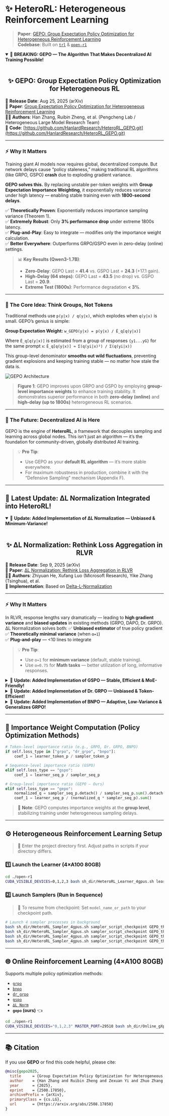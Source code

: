 
# ✨ HeteroRL: Heterogeneous Reinforcement Learning

> **Paper**: [GEPO: Group Expectation Policy Optimization for Heterogeneous Reinforcement Learning](https://arxiv.org/abs/2508.17850)  
> **Codebase**: Built on [`trl`](https://github.com/huggingface/trl) & [`open-r1`](https://github.com/huggingface/open-r1)


<details open>
<summary>📢 <strong> BREAKING: GEPO — The Algorithm That Makes Decentralized AI Training Possible!</strong></summary>

<br>

<h2 align="center">✨ GEPO: Group Expectation Policy Optimization for Heterogeneous RL</h2>

📅 **Release Date**: Aug 25, 2025 (arXiv)  
📄 **Paper**: [Group Expectation Policy Optimization for Heterogeneous Reinforcement Learning](https://arxiv.org/abs/XXXX.XXXXX)  
🧑‍💻 **Authors**: Han Zhang, Ruibin Zheng, et al. (Pengcheng Lab / Heterogeneous Large Model Research Team)  
🔗 **Code**: [https://github.com/HanlardResearch/HeteroRL_GEPO.git](https://github.com/HanlardResearch/HeteroRL_GEPO.git)

---

### ⚡ Why It Matters

Training giant AI models now requires global, decentralized compute. But network delays cause “policy staleness,” making traditional RL algorithms (like GRPO, GSPO) **crash** due to exploding gradient variance.

**GEPO solves this.** By replacing unstable per-token weights with **Group Expectation Importance Weighting**, it exponentially reduces variance under high latency — enabling stable training even with **1800-second delays**.

✅ **Theoretically Proven**: Exponentially reduces importance sampling variance (Theorem 1).  
✅ **Extremely Robust**: Only **3% performance drop** under extreme 1800s latency.  
✅ **Plug-and-Play**: Easy to integrate — modifies only the importance weight calculation.  
✅ **Better Everywhere**: Outperforms GRPO/GSPO even in zero-delay (online) settings.

> 📊 **Key Results (Qwen3-1.7B)**:
> - **Zero-Delay**: GEPO Last = **41.4** vs. GSPO Last = **24.3** (+17.1 gain).  
> - **High-Delay (64 steps)**: GEPO Last = **43.5** (no drop) vs. GSPO Last = **20.9**.  
> - **Extreme Test (1800s)**: Performance degradation **< 3%**.

---

### 🧠 The Core Idea: Think Groups, Not Tokens

Traditional methods use `p(y|x) / q(y|x)`, which explodes when `q(y|x)` is small. GEPO’s genius is simple:

**Group Expectation Weight:**
`w_GEPO(y|x) = p(y|x) / Ê_q[q(y|x)]`

Where `Ê_q[q(y|x)]` is estimated from a group of responses `{y1...yG}` for the same prompt `x`:
`Ê_q[q(y|x)] ≈ Σ(q(yi|x)²) / Σ(q(yi|x))`

This group-level denominator **smooths out wild fluctuations**, preventing gradient explosions and keeping training stable — no matter how stale the data is.

![GEPO Architecture](./MainFig.png)

> **Figure 1**: GEPO improves upon GRPO and GSPO by employing **group-level importance weights** to enhance training stability. It demonstrates superior performance in both **zero-delay (online)** and **high-delay (up to 1800s)** heterogeneous RL scenarios.

---

### 🚀 The Future: Decentralized AI is Here

GEPO is the engine of **HeteroRL**, a framework that decouples sampling and learning across global nodes. This isn’t just an algorithm — it’s the foundation for community-driven, globally distributed AI training.

> 💡 **Pro Tip**:  
> - Use GEPO as your **default RL algorithm** — it’s more stable everywhere.  
> - For maximum robustness in production, combine it with the “Defensive Sampling” mechanism (Appendix F).

</details>

---

## 📰 Latest Update: ∆L Normalization Integrated into HeteroRL!

<details open>
<summary>📢 <strong> Update: Added Implementation of ∆L Normalization — Unbiased & Minimum-Variance!</strong></summary>

<br>

<h2 align="center">✨ ∆L Normalization: Rethink Loss Aggregation in RLVR</h2>

📅 **Release Date**: Sep 9, 2025 (arXiv)  
📄 **Paper**: [∆L Normalization: Rethink Loss Aggregation in RLVR](https://arxiv.org/abs/2509.07558)  
🧑‍💻 **Authors**: Zhiyuan He, Xufang Luo (Microsoft Research), Yike Zhang (Tsinghua), et al.  
🔗 **Implementation**: Based on [Delta-L-Normalization](https://github.com/zerolllin/Delta-L-Normalization)

---

### ⚡ Why It Matters
In RLVR, response lengths vary dramatically — leading to **high gradient variance** and **biased updates** in existing methods (GRPO, DAPO, Dr. GRPO).  
∆L Normalization solves both:
✅ **Unbiased estimator** of true policy gradient  
✅ **Theoretically minimal variance** (when `α=1`)  
✅ **Plug-and-play** — <10 lines to integrate

> 💡 **Pro Tip**:  
> - Use `α=1` for **minimum variance** (default, stable training).  
> - Use `α=0.75` for **Math tasks** — better utilization of long, informative responses.

</details>



<details>
<summary>📢 <strong>Update: Added Implementation of GSPO — Stable, Efficient & MoE-Friendly!</strong></summary>

<br>

<h2 align="center">✨ GSPO: Group Sequence Policy Optimization for Scalable RL</h2>

📅 **Release Date**: July 28, 2025 (arXiv v2)  
📄 **Paper**: [**Group Sequence Policy Optimization**](https://arxiv.org/abs/2507.18071)  
🧑‍💻 **Authors**: Chujie Zheng, Shixuan Liu, Mingze Li, Bowen Yu, et al. (Qwen Team, Alibaba)  

---

### ⚡ Why It Matters
Existing methods like **GRPO** suffer from **catastrophic instability** when scaling to large models — especially **MoE architectures** — due to noisy token-level importance ratios.  
**GSPO fixes this at the root**:
✅ **Sequence-level importance weights** — Matches reward granularity & reduces variance  
✅ **Stable MoE training** — No “Routing Replay” hacks needed 🚫  
✅ **Higher training efficiency** — Achieves better performance with same compute  
✅ **Simpler infrastructure** — Compatible with inference-engine likelihoods (no recompute needed)

> 💡 **Pro Tip**:  
> - Use `clip_range=(3e-4, 4e-4)` for optimal stability (default in Qwen3 RL training).  
> - For multi-turn RL, try **GSPO-token** variant — enables per-token advantage while preserving sequence-level stability.

</details>


<details>
<summary>📢 <strong>Update: Added Implementation of Dr. GRPO — Unbiased & Token-Efficient!</strong></summary>

<br>

<h2 align="center">✨ Dr. GRPO: Group Relative Policy Optimization Done Right</h2>

📅 **Release Date**: March 26, 2025 (arXiv)  
📄 **Paper**: [**Understanding R1-Zero-Like Training: A Critical Perspective**](https://arxiv.org/abs/2503.20783)  
🧑‍💻 **Authors**: Zichen Liu, Changyu Chen, Wenjun Li, et al. (Sea AI Lab, NUS, SMU)

---

### ⚡ Why It Matters
Original **GRPO** introduces **length bias** and **difficulty bias** — artificially inflating response lengths (especially for *incorrect* answers) and skewing updates toward “easier” questions.  
**Dr. GRPO removes these biases at the source**:
✅ **Unbiased gradient estimator** — Faithfully implements true policy gradient objective  
✅ **Token-efficient training** — Prevents wasteful generation of long, incorrect responses 🚫📏  
✅ **Plug-and-play replacement** — Drop-in substitute for GRPO with minimal code change  
✅ **Preserves reasoning performance** — Matches or exceeds GRPO’s final accuracy with less compute

> 💡 **Pro Tip**:  
> - Use Dr. GRPO when you want **stable length growth** (only for correct reasoning, not noise).  
> - Combine with **∆L Normalization** for double variance reduction + unbiasedness.

</details>

<details>
<summary>📢 <strong>Update: Added Implementation of BNPO — Adaptive, Low-Variance & Generalizes GRPO!</strong></summary>

<br>

<h2 align="center">✨ BNPO: Beta Normalization Policy Optimization for Stable RL Training</h2>

📅 **Release Date**: June 3, 2025 (arXiv)  
📄 **Paper**: [**BNPO: Beta Normalization Policy Optimization**](https://arxiv.org/abs/2506.02864)  
🧑‍💻 **Authors**: Changyi Xiao, Mengdi Zhang, Yixin Cao (Fudan University, Meituan)  

---

### ⚡ Why It Matters
Current RL methods like **GRPO** and **REINFORCE** use **static reward normalization** — fixed throughout training — which fails to adapt to the evolving policy distribution, leading to unstable gradients and suboptimal convergence.  
**BNPO solves this with dynamic, theoretically grounded normalization**:
✅ **Adaptive Beta normalization** — Parameters `(α, β)` update dynamically with policy evolution  
✅ **Proven variance reduction** — Theoretically minimizes gradient variance under binary rewards  
✅ **Generalizes GRPO & REINFORCE** — Reduces to them under specific `(α, β)` settings  
✅ **Handles complex rewards** — Via novel *Advantage Decomposition* mechanism

> 💡 **Pro Tip**:  
> - BNPO automatically sets `α = (1+a)/3`, `β = (1+b)/3` — no manual tuning needed.  
> - Use Advantage Decomposition when combining multiple reward signals (e.g., accuracy + format).

</details>



---



## 🧠 Importance Weight Computation (Policy Optimization Methods)

```python
# Token-level importance ratio (e.g., GRPO, Dr. GRPO, BNPO)
if self.loss_type in ["grpo", "dr_grpo", "bnpo"]:
    coef_1 = learner_token_p / sampler_token_p

# Sequence-level importance ratio (GSPO)
elif self.loss_type == "gspo":
    coef_1 = learner_seq_p / sampler_seq_p

# Group-level importance ratio (GEPO — Ours)
elif self.loss_type == "gepo":
    normalized_q = sampler_seq_p.detach() / sampler_seq_p.sum().detach()
    coef_1 = learner_seq_p / (normalized_q * sampler_seq_p).sum()
```

> 📌 **Note**: GEPO computes importance weights at the **group level**, stabilizing training under heterogeneous sampling delays.

---

## ⚙️ Heterogeneous Reinforcement Learning Setup

> 📁 Enter the project directory first. Adjust paths in scripts if your directory differs.

### 1️⃣ Launch the Learner (4×A100 80GB)

```bash
cd ./open-r1
CUDA_VISIBLE_DEVICES=0,1,2,3 bash sh_dir/HeteroRL_Learner_4gpus.sh learner_script_checkpoint GEPO_think_1th 1 v6b gepo 1L2S_GEPO_diff32_think
```

### 2️⃣ Launch Samplers (Run in Sequence)

> 🔄 To resume from checkpoint: Set `model_name_or_path` to your checkpoint path.

```bash
# Launch 4 sampler processes in background
bash sh_dir/HeteroRL_Sampler_4gpus.sh sampler_script_checkpoint GEPO_think_1th v6b gepo 1L2S_GEPO_diff32_think 0 &
bash sh_dir/HeteroRL_Sampler_4gpus.sh sampler_script_checkpoint GEPO_think_1th v6b gepo 1L2S_GEPO_diff32_think 1 &
bash sh_dir/HeteroRL_Sampler_4gpus.sh sampler_script_checkpoint GEPO_think_1th v6b gepo 1L2S_GEPO_diff32_think 2 &
bash sh_dir/HeteroRL_Sampler_4gpus.sh sampler_script_checkpoint GEPO_think_1th v6b gepo 1L2S_GEPO_diff32_think 3 &
```

---

## 🌐 Online Reinforcement Learning (4×A100 80GB)

Supports multiple policy optimization methods:
- [`grpo`](https://arxiv.org/abs/2402.03300)
- [`bnpo`](https://arxiv.org/abs/2506.02864)
- [`dr_grpo`](https://arxiv.org/abs/2503.20783)
- [`gspo`](https://arxiv.org/abs/2507.18071)
- [`∆L Norm`](https://arxiv.org/abs/2509.07558)
- **`gepo` (ours)** 👈

```bash
cd ./open-r1
CUDA_VISIBLE_DEVICES="0,1,2,3" MASTER_PORT=29510 bash sh_dir/Online_gXpo_4gpus.sh gepo
```

---

## 📚 Citation

If you use **GEPO** or find this code helpful, please cite:

```bibtex
@misc{gepo2025,
  title     = {Group Expectation Policy Optimization for Heterogeneous Reinforcement Learning},
  author    = {Han Zhang and Ruibin Zheng and Zexuan Yi and Zhuo Zhang and Hanyang Peng and Hui Wang and Zike Yuan and Cai Ke and Shiwei Chen and Jiacheng Yang and Yangning Li and Xiang Li and Jiangyue Yan and Yaoqi Liu and Liwen Jing and Jiayin Qi and Ruifeng Xu and Binxing Fang and Yue Yu},
  year      = {2025},
  eprint    = {2508.17850},
  archivePrefix = {arXiv},
  primaryClass = {cs.LG},
  url       = {https://arxiv.org/abs/2508.17850}
}
```


